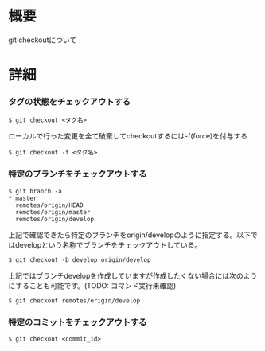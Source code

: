 # 概要
git checkoutについて

# 詳細

### タグの状態をチェックアウトする
```
$ git checkout <タグ名>
```

ローカルで行った変更を全て破棄してcheckoutするには-f(force)を付与する
```
$ git checkout -f <タグ名>
```

### 特定のブランチをチェックアウトする
```
$ git branch -a
* master 
  remotes/origin/HEAD
  remotes/origin/master
  remotes/origin/develop
```
上記で確認できたら特定のブランチをorigin/developのように指定する。以下ではdevelopという名称でブランチをチェックアウトしている。
```
$ git checkout -b develop origin/develop
```

上記ではブランチdevelopを作成していますが作成したくない場合には次のようにすることも可能です。(TODO: コマンド実行未確認)
```
$ git checkout remotes/origin/develop
```

### 特定のコミットをチェックアウトする
```
$ git checkout <commit_id>
```

